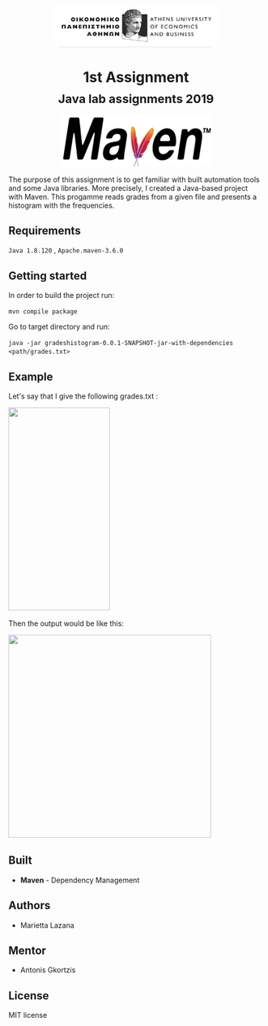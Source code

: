 <div align="center">
<img src="../media/aueb.jpg" height="80px">
<h1> 1st Assignment<br/><sub>Java lab assignments 2019</sub></h1>
<img src="../media/maven.png" width="300" height="100"/>
</div>


The purpose of this assignment is to get familiar with built automation tools and some Java libraries. More precisely, I created a Java-based project with Maven. This progamme reads grades from a given file and presents a histogram with the frequencies.

## Requirements

``` Java 1.8.120 ``` , ``` Apache.maven-3.6.0 ``` 

## Getting started

In order to build the project run: 

``` mvn compile package ```

Go to target directory and run:

``` java -jar gradeshistogram-0.0.1-SNAPSHOT-jar-with-dependencies <path/grades.txt> ```

## Example


Let's say that I give the following grades.txt : 

<img src="../media/grades.png" width="200" height="400"/>


Then the output would be like this:

<img src="../media/output.png" width="400" height="400"/>

## Built

* **Maven** - Dependency Management

## Authors

* Marietta Lazana

## Mentor

* Antonis Gkortzis

## License

MIT license


